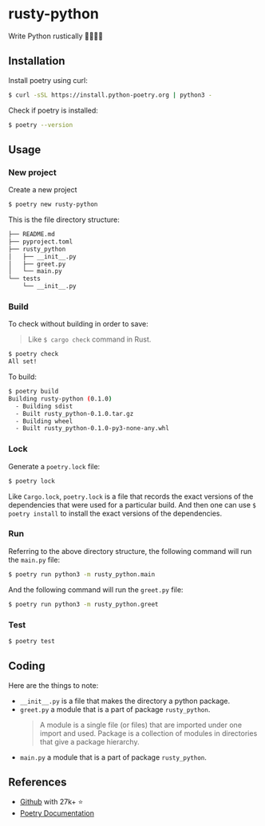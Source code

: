 # rusty-python

Write Python rustically 🧑🏻‍💻🦀

## Installation

Install poetry using curl:

```sh
$ curl -sSL https://install.python-poetry.org | python3 -
```

Check if poetry is installed:

```sh
$ poetry --version
```

## Usage

### New project

Create a new project

```sh
$ poetry new rusty-python
```

This is the file directory structure:

```sh
├── README.md
├── pyproject.toml
├── rusty_python
│   ├── __init__.py
│   ├── greet.py
│   └── main.py
└── tests
    └── __init__.py
```

### Build

To check without building in order to save:

> Like `$ cargo check` command in Rust.

```sh
$ poetry check
All set!
```

To build:

```sh
$ poetry build
Building rusty-python (0.1.0)
  - Building sdist
  - Built rusty_python-0.1.0.tar.gz
  - Building wheel
  - Built rusty_python-0.1.0-py3-none-any.whl
```

### Lock

Generate a `poetry.lock` file:

```sh
$ poetry lock
```

Like `Cargo.lock`, `poetry.lock` is a file that records the exact versions of the dependencies that were used for a particular build.
And then one can use `$ poetry install` to install the exact versions of the dependencies.

### Run

Referring to the above directory structure, the following command will run the `main.py` file:

```sh
$ poetry run python3 -m rusty_python.main
```

And the following command will run the `greet.py` file:

```sh
$ poetry run python3 -m rusty_python.greet
```

### Test

```sh
$ poetry test
```

## Coding

Here are the things to note:

- `__init__.py` is a file that makes the directory a python package.
- `greet.py` a module that is a part of package `rusty_python`.
  > A module is a single file (or files) that are imported under one import and used. Package is a collection of modules in directories that give a package hierarchy.
- `main.py` a module that is a part of package `rusty_python`.

## References

- [Github](https://github.com/python-poetry/poetry) with 27k+ ⭐
- [Poetry Documentation](https://python-poetry.org/docs/)

